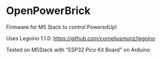 # OpenPowerBrick
Firmware for M5 Stack to control PoweredUp! 

Uses Legoino 1.1.0: https://github.com/corneliusmunz/legoino

Tested on M5Stack with "ESP32 Pico Kit Board" on Arduino
